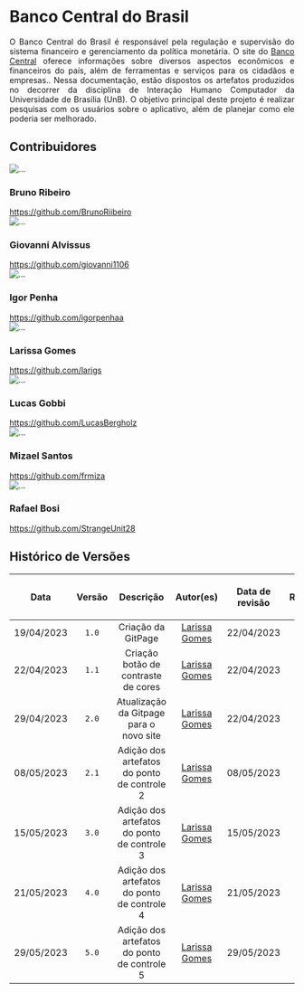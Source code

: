 <div class="body">
    <h1 class="title">Banco Central do Brasil</h1>
    <p align="justify">O Banco Central do Brasil é responsável pela regulação e supervisão do sistema financeiro e gerenciamento da política monetária. O site do <a href="https://www.bcb.gov.br/">Banco Central</a>  oferece informações sobre diversos aspectos econômicos e financeiros do país, além de ferramentas e serviços para os cidadãos e empresas.. Nessa documentação, estão dispostos os artefatos produzidos no decorrer da disciplina de Interação Humano Computador da Universidade de Brasília (UnB). O objetivo principal deste projeto é realizar pesquisas com os usuários sobre o aplicativo, além de planejar como ele poderia ser melhorado.</p>
    <h2 class="title">Contribuidores</h1>
    <div class="wrapper">
        <div class="image1">
            <img src="img/equipe/foto_Bruno.jfif" alt="..." class="img-time">
        </div>
        <div class="text1">
            <h3 class="title1">Bruno Ribeiro</h1>
            <a class="hyperlink" href="https://github.com/BrunoRiibeiro">https://github.com/BrunoRiibeiro</a>
        </div>
        <div class="image2">
            <img src="img/equipe/foto_giovanni.jfif" alt="..." class="img-time">
        </div>
        <div class="text2">
            <h3 class="title1">Giovanni Alvissus</h1>
            <a class="hyperlink" href="https://github.com/giovanni1106">https://github.com/giovanni1106</a>
        </div>
        <div class="image1">
            <img src="img/equipe/foto_Igor.jfif" alt="..." class="img-time">
        </div>
        <div class="text1">
            <h3 class="title1">Igor Penha</h1>
            <a class="hyperlink" href="https://github.com/igorpenhaa">https://github.com/igorpenhaa</a>
        </div>
        <div class="image2">
            <img src="img/equipe/foto_Larissa.jfif" alt="..." class="img-time">
        </div>
        <div class="text2">
            <h3 class="title1">Larissa Gomes</h1>
            <a class="hyperlink" href="https://github.com/larigs">https://github.com/larigs</a>
        </div>
        <div class="image1">
            <img src="img/equipe/foto_LucasGobbi.jfif" alt="..." class="img-time">
        </div>
        <div class="text1">
            <h3 class="title1">Lucas Gobbi</h1>
            <a class="hyperlink" href="https://github.com/LucasBergholz">https://github.com/LucasBergholz</a>
        </div>
        <div class="image2">
            <img src="img/equipe/foto_mizael.jpg" alt="..." class="img-time">
        </div>
        <div class="text2">
            <h3 class="title1">Mizael Santos</h1>
            <a class="hyperlink" href="https://github.com/frmiza">https://github.com/frmiza</a>
        </div>
        <div class="image1">
            <img src="img/equipe/foto_RafaelBosi.jpg" alt="..." class="img-time">
        </div>
        <div class="text1">
            <h3 class="title1">Rafael Bosi</h1>
            <a class="hyperlink" href="https://github.com/StrangeUnit28">https://github.com/StrangeUnit28</a>
        </div>
    </div>


## Histórico de Versões

| <p align="center">Data</p> | <p align="center">Versão</p> | <p align="center">Descrição</p> | <p align="center">Autor(es)</p> | <p align="center">Data de revisão</p> | <p align="center">Revisor(es)</p> |
| :--:       | :----: | :-------: | :---: | :-------------: | :-----: |
| 19/04/2023 | `1.0`  | Criação da GitPage | [Larissa Gomes](https://github.com/larigs)  |    22/04/2023     | [Giovanni Alvissus](https://github.com/giovanni1106) |
| 22/04/2023 | `1.1`    | Criação botão de contraste de cores |  [Larissa Gomes](https://github.com/larigs)  |    22/04/2023     | [Lucas Gobbi](https://github.com/LucasBergholz) |
| 29/04/2023 | `2.0`    | Atualização da Gitpage para o novo site |  [Larissa Gomes](https://github.com/larigs)  |    22/04/2023     | [Lucas Gobbi](https://github.com/LucasBergholz) |
| 08/05/2023 | `2.1` | Adição dos artefatos do ponto de controle 2 | [Larissa Gomes](https://github.com/larigs)| 08/05/2023 | [Giovanni Alvissus](https://github.com/giovanni1106) |
| 15/05/2023 | `3.0` | Adição dos artefatos do ponto de controle 3 | [Larissa Gomes](https://github.com/larigs)| 15/05/2023 | [Giovanni Alvissus](https://github.com/giovanni1106) |
| 21/05/2023 | `4.0` | Adição dos artefatos do ponto de controle 4 | [Larissa Gomes](https://github.com/larigs)| 21/05/2023 | [Giovanni Alvissus](https://github.com/giovanni1106) |
| 29/05/2023 | `5.0` | Adição dos artefatos do ponto de controle 5 | [Larissa Gomes](https://github.com/larigs)| 29/05/2023 | [Giovanni Alvissus](https://github.com/giovanni1106) |

</div>
